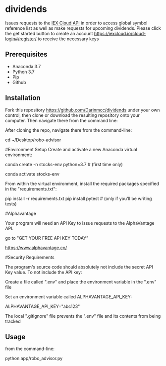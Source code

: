# dividends

Issues requests to the [IEX Cloud API](https://iexcloud.io/) in order to access global symbol reference list as well as make requests for upcoming dividends. Please click the get started button to create an account https://iexcloud.io/cloud-login#/register/ to receive the necessary keys

## Prerequisites

  + Anaconda 3.7
  + Python 3.7
  + Pip
  + Github

## Installation

Fork this repository https://github.com/Darinmcc/dividends under your own control, then clone or download the resulting repository onto your computer. Then navigate there from the command line:

After cloning the repo, navigate there from the command-line:


cd ~/Desktop/robo-advisor


#Environment Setup
Create and activate a new Anaconda virtual environment:

conda create -n stocks-env python=3.7 # (first time only)

conda activate stocks-env

From within the virtual environment, install the required packages specified in the "requirements.txt":

pip install -r requirements.txt
pip install pytest # (only if you'll be writing tests)

#Alphavantage

Your program will need an API Key to issue requests to the AlphaVantage API. 

go to "GET YOUR FREE API KEY TODAY"

https://www.alphavantage.co/


#Security Requirements

The program's source code should absolutely not include the secret API Key value. To not include the API key:

Create a file called ".env" and place the environment variable in the ".env" file

Set an environment variable called ALPHAVANTAGE_API_KEY:

ALPHAVANTAGE_API_KEY="abc123"

The local ".gitignore" file prevents the ".env" file and its contents from being tracked


## Usage

from the command-line:

python app/robo_advisor.py